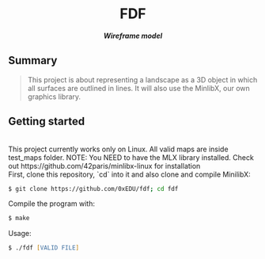 <h1 align="center">
	FDF
</h1>

<p align="center">
	<b><i>Wireframe model</i></b><br>
</p>

## Summary
> This project is about representing a landscape as a 3D object in which all surfaces are outlined in lines.
> It will also use the MinlibX, our own graphics library.

## Getting started
<br>
This project currently works only on Linux.
All valid maps are inside test_maps folder.
NOTE: You NEED to have the MLX library installed. Check out https://github.com/42paris/minlibx-linux for installation
</br>
First, clone this repository, `cd` into it and also clone and compile MinilibX:

```zsh
$ git clone https://github.com/0xEDU/fdf; cd fdf
```

Compile the program with:

```zsh
$ make
```

Usage:

```zsh
$ ./fdf [VALID FILE]
```
